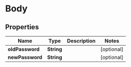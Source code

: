 # Body

## Properties
Name | Type | Description | Notes
------------ | ------------- | ------------- | -------------
**oldPassword** | **String** |  |  [optional]
**newPassword** | **String** |  |  [optional]
